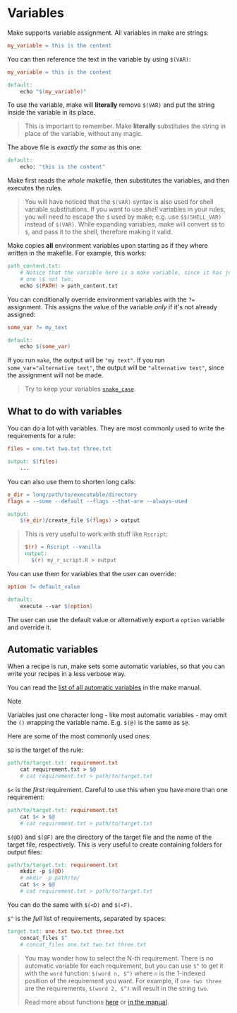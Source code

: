 # Variables

Make supports variable assignment. All variables in make are strings:
```makefile
my_variable = this is the content
```
You can then reference the text in the variable by using `$(VAR)`:
```makefile
my_variable = this is the content

default:
	echo "$(my_variable)"
```
To use the variable, make will **literally** remove `$(VAR)` and put the string
inside the variable in its place.

> This is important to remember.
> Make **literally** substitutes the string in place of the variable, without
> any magic.

The above file is *exactly the same* as this one:
```makefile
default:
	echo: "this is the content"
```

Make first reads the *whole* makefile, then substitutes the variables, and then
executes the rules.

> You will have noticed that the `$(VAR)` syntax is also used for shell variable
> substitutions.
> If you want to use *shell* variables in your rules, you will need to escape the
> `$` used by make; e.g. use `$$(SHELL_VAR)` instead of `$(VAR)`.
> While expanding variables, make will convert `$$` to `$`, and pass it to the
> shell, therefore making it valid.

Make copies **all** environment variables upon starting as if they where
written in the makefile.
For example, this works:
```makefile
path_content.txt:
	# Notice that the variable here is a make variable, since it has just
	# one \$ not two.
	echo $(PATH) > path_content.txt
```

You can conditionally override environment variables with the `?=` assignment.
This assigns the value of the variable *only* if it's not already assigned:
```makefile
some_var ?= my_text

default:
	echo $(some_var)
```
If you run `make`, the output will be `"my text"`.
If you run `some_var="alternative text"`, the output will be `"alternative text"`,
since the assignment will not be made.

> Try to keep your variables [`snake_case`](https://en.wikipedia.org/wiki/Snake_case).

## What to do with variables
You can do a lot with variables.
They are most commonly used to write the requirements for a rule:
```makefile
files = one.txt two.txt three.txt

output: $(files)
    ...
```
You can also use them to shorten long calls:
```makefile
e_dir = long/path/to/executable/directory
flags = --some --default --flags --that-are --always-used

output:
	$(e_dir)/create_file $(flags) > output
```

> This is very useful to work with stuff like `Rscript`:
> ```makefile
> $(r) = Rscript --vanilla
> output:
> 	$(r) my_r_script.R > output
> ```

You can use them for variables that the user can override:
```makefile
option ?= default_value

default:
	execute --var $(option)
```
The user can use the default value or alternatively export a `option` variable
and override it.

## Automatic variables
When a recipe is run, make sets some automatic variables, so that you can
write your recipes in a less verbose way.

You can read the [list of all automatic variables](https://www.gnu.org/software/make/manual/html_node/Automatic-Variables.html)
in the make manual.

> [!NOTE]
> Variables just one character long - like most automatic variables - may omit
> the `()` wrapping the variable name. E.g. `$(@)` is the same as `$@`. 

Here are some of the most commonly used ones:

`$@` is the target of the rule:
```makefile
path/to/target.txt: requirement.txt
	cat requirement.txt > $@
	# cat requirement.txt > path/to/target.txt
```

`$<` is the *first* requirement. Careful to use this when you have more than
one requirement:
```makefile
path/to/target.txt: requirement.txt
	cat $< > $@
	# cat requirement.txt > path/to/target.txt
```

`$(@D)` and `$(@F)` are the directory of the target file and the name of the
target file, respectively.
This is very useful to create containing folders for output files:
```makefile
path/to/target.txt: requirement.txt
	mkdir -p $(@D)
	# mkdir -p path/to/
	cat $< > $@
	# cat requirement.txt > path/to/target.txt
```
You can do the same with `$(<D)` and `$(<F)`.

`$^` is the *full* list of requirements, separated by spaces:
```makefile
target.txt: one.txt two.txt three.txt
	concat_files $^
	# concat_files one.txt two.txt three.txt
```

> You may wonder how to select the N-th requirement.
> There is no automatic variable for each requirement, but you can use `$^` to
> get it with the `word` function: `$(word n, $^)` where `n` is the 1-indexed
> position of the requirement you want.
> For example, if `one two three` are the requirements, `$(word 2, $^)` will
> result in the string `two`.
>
> Read more about functions [here](functions.md) or
> [in the manual](https://www.gnu.org/software/make/manual/html_node/Functions.html).

